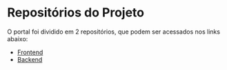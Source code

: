 # Repositórios do Projeto
O portal foi dividido em 2 repositórios, que podem ser acessados nos links abaixo:

- [Frontend](https://github.com/danilow200/portal-gmp-frontend)
- [Backend](https://github.com/danilow200/portal-gmp-backend)